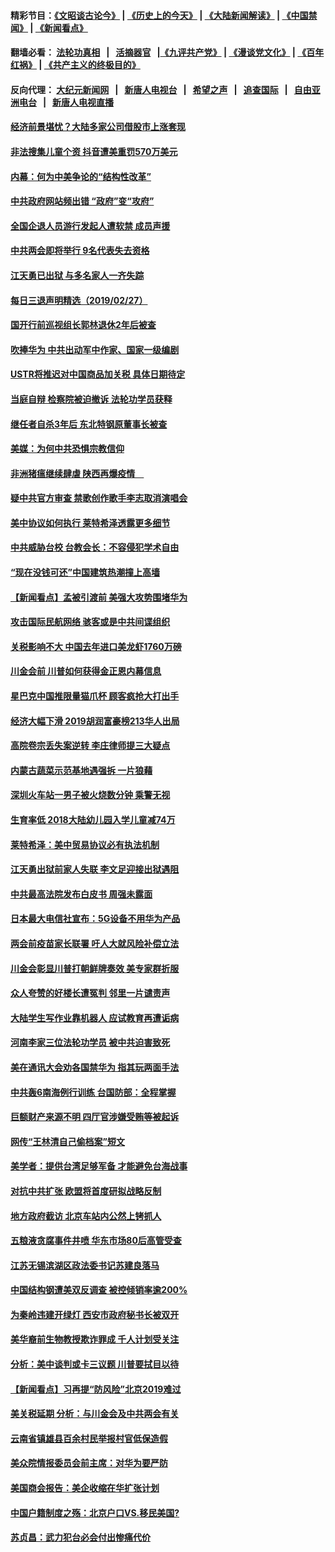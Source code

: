 #### 精彩节目：[《文昭谈古论今》](http://155.138.205.71/wenzhao) | [《历史上的今天》](http://155.138.205.71/today-in-history) | [《大陆新闻解读》](http://155.138.205.71/ntdtv-comedy) | [《中国禁闻》](http://155.138.205.71/ntdtv-news) | [《新闻看点》](http://155.138.205.71/news-insight) 

 #### 翻墙必看： [法轮功真相](http://155.138.205.71:10000/videos/truth.html) &nbsp;&nbsp;|&nbsp;&nbsp; [活摘器官](http://155.138.205.71:10000/videos/res/Organs/) &nbsp;&nbsp;|[《九评共产党》](http://155.138.205.71:10000/videos/jiuping) | [《漫谈党文化》](http://155.138.205.71:10000/videos/mtdwh) | [《百年红祸》](http://155.138.205.71:10000/videos/bnhh) | [《共产主义的终极目的》](http://155.138.205.71:10000/videos/res/zjmd) 

 #### 反向代理： [大纪元新闻网](http://155.138.205.71:10080/) &nbsp;&nbsp;|&nbsp;&nbsp; [新唐人电视台](http://155.138.205.71:8000/) &nbsp;&nbsp;|&nbsp;&nbsp; [希望之声](http://155.138.205.71:8200/) &nbsp;&nbsp;|&nbsp;&nbsp; [追查国际](http://155.138.205.71:10010/) &nbsp;&nbsp;|&nbsp;&nbsp; [自由亚洲电台](http://155.138.205.71:9800/) &nbsp;&nbsp;|&nbsp;&nbsp; [新唐人电视直播](http://155.138.205.71/) 

#### [经济前景堪忧？大陆多家公司借股市上涨套现](../pages/nsc413/n11078099.md?t=02280636) 

#### [非法搜集儿童个资 抖音遭美重罚570万美元](../pages/nsc413/n11078651.md?t=02280636) 

#### [内幕：何为中美争论的“结构性改革”](../pages/nsc413/n11078016.md?t=02280636) 

#### [中共政府网站频出错 “政府”变“攻府”](../pages/nsc413/n11078430.md?t=02280636) 

#### [全国企退人员游行发起人遭软禁 成员声援](../pages/nsc413/n11078517.md?t=02280636) 

#### [中共两会即将举行 9名代表失去资格](../pages/nsc413/n11078454.md?t=02280636) 

#### [江天勇已出狱 与多名家人一齐失踪](../pages/nsc413/n11078423.md?t=02280636) 

#### [每日三退声明精选（2019/02/27）](../pages/nsc413/n11078575.md?t=02280636) 


#### [国开行前巡视组长郭林退休2年后被查](../pages/nsc413/n11078238.md?t=02280636) 

#### [吹捧华为 中共出动军中作家、国家一级编剧](../pages/nsc413/n11078054.md?t=02280636) 

#### [USTR将推迟对中国商品加关税 具体日期待定](../pages/nsc413/n11078065.md?t=02280636) 

#### [当庭自辩 检察院被迫撤诉 法轮功学员获释](../pages/nsc413/n11076700.md?t=02280636) 

#### [继任者自杀3年后 东北特钢原董事长被查](../pages/nsc413/n11078091.md?t=02280636) 

#### [美媒：为何中共恐惧宗教信仰](../pages/nsc413/n11077667.md?t=02280636) 

#### [非洲猪瘟继续肆虐 陕西再爆疫情　](../pages/nsc413/n11077703.md?t=02280636) 

#### [疑中共官方审查 禁歌创作歌手李志取消演唱会](../pages/nsc413/n11077525.md?t=02280636) 

#### [美中协议如何执行 莱特希泽透露更多细节](../pages/nsc413/n11077895.md?t=02280636) 

#### [中共威胁台校 台教会长：不容侵犯学术自由](../pages/nsc413/n11076819.md?t=02280636) 

#### [“现在没钱可还”中国建筑热潮撞上高墙](../pages/nsc413/n11077281.md?t=02280636) 

#### [【新闻看点】孟被引渡前 美强大攻势围堵华为](../pages/nsc413/n11077529.md?t=02280636) 

#### [攻击国际民航网络 骇客或是中共间谍组织](../pages/nsc413/n11077876.md?t=02280636) 

#### [关税影响不大 中国去年进口美龙虾1760万磅](../pages/nsc413/n11077572.md?t=02280636) 

#### [川金会前 川普如何获得金正恩内幕信息](../pages/nsc413/n11077790.md?t=02280636) 

#### [星巴克中国推限量猫爪杯 顾客疯抢大打出手](../pages/nsc413/n11077445.md?t=02280636) 

#### [经济大幅下滑 2019胡润富豪榜213华人出局](../pages/nsc413/n11077154.md?t=02280636) 

#### [高院卷宗丢失案逆转 李庄律师提三大疑点](../pages/nsc413/n11077347.md?t=02280636) 

#### [内蒙古蔬菜示范基地遇强拆 一片狼藉](../pages/nsc413/n11077581.md?t=02280636) 

#### [深圳火车站一男子被火烧数分钟 乘警无视](../pages/nsc413/n11077487.md?t=02280636) 

#### [生育率低 2018大陆幼儿园入学儿童减74万](../pages/nsc413/n11077185.md?t=02280636) 

#### [莱特希泽：美中贸易协议必有执法机制](../pages/nsc413/n11077336.md?t=02280636) 

#### [江天勇出狱前家人失联 李文足迎接出狱遇阻](../pages/nsc413/n11077327.md?t=02280636) 

#### [中共最高法院发布白皮书 周强未露面](../pages/nsc413/n11077300.md?t=02280636) 

#### [日本最大电信社宣布：5G设备不用华为产品](../pages/nsc413/n11076644.md?t=02280636) 

#### [两会前疫苗家长联署 吁人大就风险补偿立法](../pages/nsc413/n11072297.md?t=02280636) 

#### [川金会彰显川普打朝鲜牌奏效 美专家群折服](../pages/nsc413/n11076128.md?t=02280636) 


#### [众人夸赞的好楼长遭冤判 邻里一片谴责声](../pages/nsc413/n11073042.md?t=02280636) 

#### [大陆学生写作业靠机器人 应试教育再遭诟病](../pages/nsc413/n11075320.md?t=02280636) 

#### [河南李家三位法轮功学员 被中共迫害致死](../pages/nsc413/n11076322.md?t=02280636) 

#### [美在通讯大会劝各国禁华为 指其玩两面手法](../pages/nsc413/n11074409.md?t=02280636) 

#### [中共轰6南海例行训练 台国防部：全程掌握](../pages/nsc413/n11076422.md?t=02280636) 

#### [巨额财产来源不明 四厅官涉嫌受贿等被起诉](../pages/nsc413/n11076209.md?t=02280636) 

#### [网传“王林清自己偷档案”短文](../pages/nsc413/n11075746.md?t=02280636) 

#### [美学者：提供台湾足够军备 才能避免台海战事](../pages/nsc413/n11075635.md?t=02280636) 

#### [对抗中共扩张 欧盟将首度研拟战略反制](../pages/nsc413/n11075452.md?t=02280636) 

#### [地方政府截访 北京车站内公然上铐抓人](../pages/nsc413/n11074476.md?t=02280636) 

#### [五粮液贪腐事件井喷 华东市场80后高管受查](../pages/nsc413/n11074425.md?t=02280636) 

#### [江苏无锡滨湖区政法委书记苏建良落马](../pages/nsc413/n11074432.md?t=02280636) 

#### [中国结构钢遭美双反调查 被控倾销率逾200%](../pages/nsc413/n11073550.md?t=02280636) 

#### [为秦岭违建开绿灯 西安市政府秘书长被双开](../pages/nsc413/n11073327.md?t=02280636) 

#### [美华裔前生物教授欺诈罪成 千人计划受关注](../pages/nsc413/n11073371.md?t=02280636) 

#### [分析：美中谈判或卡三议题 川普要拭目以待](../pages/nsc413/n11073388.md?t=02280636) 

#### [【新闻看点】习再提“防风险”北京2019难过](../pages/nsc413/n11073044.md?t=02280636) 

#### [美关税延期 分析：与川金会及中共两会有关](../pages/nsc413/n11073067.md?t=02280636) 

#### [云南省镇雄县百余村民举报村官低保造假](../pages/nsc413/n11073213.md?t=02280636) 

#### [美众院情报委员会前主席：对华为要严防](../pages/nsc413/n11072954.md?t=02280636) 

#### [美国商会报告：美企收缩在华扩张计划](../pages/nsc413/n11073043.md?t=02280636) 

#### [中国户籍制度之殇：北京户口VS.移民美国?](../pages/nsc413/n11073352.md?t=02280636) 

#### [苏贞昌：武力犯台必会付出惨痛代价](../pages/nsc413/n11072316.md?t=02280636) 

